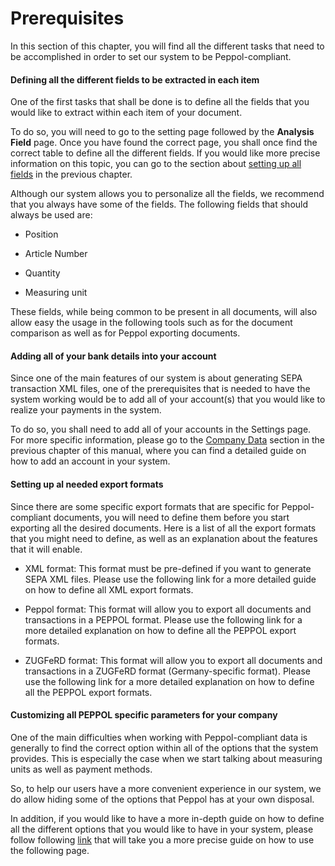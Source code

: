 # Prerequisites

In this section of this chapter, you will find all the different tasks
that need to be accomplished in order to set our system to be
Peppol-compliant.

#### Defining all the different fields to be extracted in each item 

One of the first tasks that shall be done is to define all the fields
that you would like to extract within each item of your document.

To do so, you will need to go to the setting page followed by the
**Analysis Field** page. Once you have found the correct page, you shall
once find the correct table to define all the different fields. If you
would like more precise information on this topic, you can go to the
section about [setting up all fields](../System%20Overview/Settings.md#Document-Settings---Analysis-Fields) in the
previous chapter.

Although our system allows you to personalize all the fields, we
recommend that you always have some of the fields. The following fields
that should always be used are:

-   Position

-   Article Number

-   Quantity

-   Measuring unit

These fields, while being common to be present in all documents, will
also allow easy the usage in the following tools such as for the
document comparison as well as for Peppol exporting documents.

#### Adding all of your bank details into your account 

Since one of the main features of our system is about generating SEPA
transaction XML files, one of the prerequisites that is needed to have
the system working would be to add all of your account(s) that you would
like to realize your payments in the system.

To do so, you shall need to add all of your accounts in the Settings
page. For more specific information, please go to the [Company
Data](../System%20Overview/Settings.md#Company-Data) section in the previous chapter of this manual,
where you can find a detailed guide on how to add an account in your
system.

#### Setting up al needed export formats

Since there are some specific export formats that are specific for
Peppol-compliant documents, you will need to define them before you
start exporting all the desired documents. Here is a list of all the
export formats that you might need to define, as well as an explanation
about the features that it will enable.

-   XML format: This format must be pre-defined if you want to generate
    SEPA XML files. Please use the following link for a more detailed
    guide on how to define all XML export formats.

-   Peppol format: This format will allow you to export all documents
    and transactions in a PEPPOL format. Please use the following link
    for a more detailed explanation on how to define all the PEPPOL
    export formats.

-   ZUGFeRD format: This format will allow you to export all documents
    and transactions in a ZUGFeRD format (Germany-specific format).
    Please use the following link for a more detailed explanation on how
    to define all the PEPPOL export formats.

#### Customizing all PEPPOL specific parameters for your company 

One of the main difficulties when working with Peppol-compliant data is
generally to find the correct option within all of the options that the
system provides. This is especially the case when we start talking about
measuring units as well as payment methods.

So, to help our users have a more convenient experience in our system,
we do allow hiding some of the options that Peppol has at your own
disposal.

In addition, if you would like to have a more in-depth guide on how to
define all the different options that you would like to have in your
system, please follow following [link](../System%20Overview/Settings.md#Peppol) that will take
you a more precise guide on how to use the following page.
